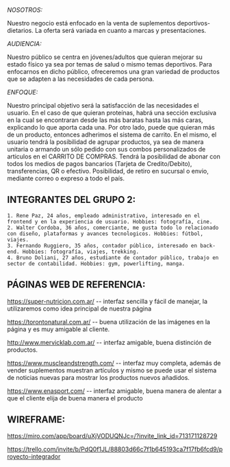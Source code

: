

_NOSOTROS:_

Nuestro negocio está enfocado en la venta de suplementos deportivos-dietarios. La oferta será variada en cuanto a marcas y presentaciones.

_AUDIENCIA:_

Nuestro público se centra en jóvenes/adultos que quieran mejorar su estado físico ya sea por temas de salud o mismo temas deportivos. Para enfocarnos en dicho público, ofreceremos una gran variedad de productos que se adapten a las necesidades de cada persona.

_ENFOQUE:_

Nuestro principal objetivo será la satisfacción de las necesidades el usuario. En el caso de que quieran proteínas, habrá una sección exclusiva en la cual se encontraran desde las más baratas hasta las más caras, explicando lo que aporta cada una.
Por otro lado, puede que quieran más de un producto, entonces adherimos el sistema de carrito.
En el mismo, el usuario tendrá la posibilidad de agrupar productos, ya sea de manera unitaria o armando un sólo pedido con sus combos personalizados de articulos en el CARRITO DE COMPRAS.
Tendrá la posibilidad de abonar con todos los medios de pagos bancarios (Tarjeta de Credito/Debito), transferencias, QR o efectivo.
Posibilidad, de retiro en sucursal o envio, mediante correo o expreso a todo el país.

## INTEGRANTES DEL GRUPO 2:

```
1. Rene Paz, 24 años, empleado administrativo, interesado en el frontend y en la experiencia de usuario. Hobbies: fotografía, cine.
2. Walter Cordoba, 36 años, comerciante, me gusta todo lo relacionado con diseño, plataformas y avances tecnologicos. Hobbies: fútbol, viajes.
3. Fernando Ruggiero, 35 años, contador público, interesado en back-end. Hobbies: fotografía, viajes, trekking.
4. Bruno Doliani, 27 años, estudiante de contador público, trabajo en sector de contabilidad. Hobbies: gym, powerlifting, manga.
```

## PÁGINAS WEB DE REFERENCIA:

https://super-nutricion.com.ar/ -- interfaz sencilla y fácil de manejar, la utilizaremos como idea principal de nuestra página

https://torontonatural.com.ar/ -- buena utilización de las imágenes en la página y es muy amigable al cliente.

http://www.mervicklab.com.ar/ -- interfaz amigable, buena distinción de productos.

https://www.muscleandstrength.com/ -- interfaz muy completa, además de vender suplementos muestran artículos y mismo se puede usar el sistema de noticias nuevas para mostrar los productos nuevos añadidos.

https://www.enasport.com/ -- interfaz amigable, buena manera de alentar a que el cliente elija de buena manera el producto

## WIREFRAME:

https://miro.com/app/board/uXjVODUQNJc=/?invite_link_id=713171128729

https://trello.com/invite/b/PdQ0f1JL/88803d66c7f1b645193ca7f17fb6fcd9/proyecto-integrador
